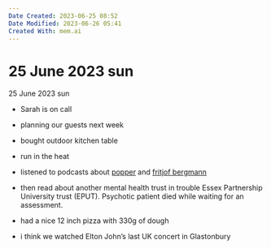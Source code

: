 ```yaml
---
Date Created: 2023-06-25 08:52
Date Modified: 2023-06-26 05:41
Created With: mem.ai
---
```


# 25 June 2023 sun

25 June 2023 sun


- Sarah is on call
-  planning our guests next week
-  bought outdoor kitchen table
-  run in the heat
- listened to podcasts about [popper](https://mem.ai/m/DYZQHczjO8U4fpnbBNSU)
 and [fritjof bergmann](https://mem.ai/m/C58Dvc8vmTU6xpA9aqmq)

-  then read about another mental health trust in trouble Essex Partnership University trust (EPUT). Psychotic patient died while waiting for an assessment. 
- had a nice 12 inch pizza with 330g of dough
- i think we watched Elton John’s last UK concert in Glastonbury

